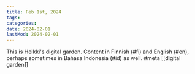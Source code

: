 ```yaml
---
title: Feb 1st, 2024
tags:
categories:
date: 2024-02-01
lastMod: 2024-02-01
---
```

This is Heikki's digital garden. Content in Finnish (#fi) and English (#en), perhaps sometimes in Bahasa Indonesia (#id) as well. #meta [[digital garden]]
